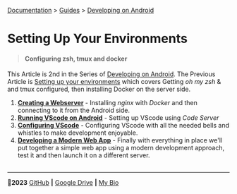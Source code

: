 [Documentation](#) > [Guides](#) > [Developing on Android](#)

# Setting Up Your Environments

> #### Configuring zsh, tmux and docker

This Article is 2nd in the Series of [Developing on Android](#). The Previous Article is [Setting up your environments](#) which covers Getting *oh my zsh* & and tmux configured, then installing Docker on the server side. 



1. [__Creating a Webserver__](#) - Installing *nginx* with *Docker* and then connecting to it from the Android side.
2. [__Running VScode on Android__](#) - Setting up VScode using *Code Server*
3. [__Configuring VScode__](#) - Configuring VScode with all the needed bells and whistles to make development enjoyable.
4. [__Developing a Modern Web App__](#) - Finally with everything in place we'll put together a simple web app using a modern development approach, test it and then launch it on a different server.

## 

***

🤍**2023** [GitHub](https://github.com/8rents?tab=repositories) **|** [Google Drive](https://bit.ly/brent-gd) **|** [My Bio](https://my.bio/8rents)
